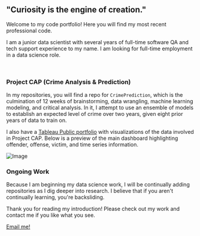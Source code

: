 ## "Curiosity is the engine of creation."

Welcome to my code portfolio! Here you will find my most recent professional code.

I am a junior data scientist with several years of full-time software QA and tech support experience to my name. I am looking for full-time employment in a data science role.

<br>

### Project CAP (Crime Analysis & Prediction)

In my repositories, you will find a repo for `CrimePrediction`, which is the culmination of 12 weeks of brainstorming, data wrangling, machine learning modeling, and critical analysis. In it, I attempt to use an ensemble of models to establish an expected level of crime over two years, given eight prior years of data to train on.

I also have a [Tableau Public portfolio](https://public.tableau.com/app/profile/frank.serafine) with visualizations of the data involved in Project CAP. Below is a preview of the main dashboard highlighting offender, offense, victim, and time series information.

![Image](https://lh3.googleusercontent.com/uNDcBSBB2snCaLZEY0vKNrGXR434IGFjnUD0Wom7eStRbfvoghTg_0Y0kyf0MxFAtRttNq6v4j_2n3OstDDvq8xrvdeVzP2GiRQfla1ixfBBQnM-2DpKv5ozGJ-cK3ekcuIO2rIPPVMT4BhlEUqujHaf9zVlSqcuxPC7NyeOyhMyZlWZ-ObMWNvwdMn6uH1XmnVrhI6bQSu0hNYFCN9lmBF1JijJ99uDM0FUpA3HjIEl_NJnsojYT0GHUdhtW94DnPcpubWKKI6yBEOt_60--Om6rAaz7Q369i0JRDnMSpPyN6pfY1cMz3WngQpJW0hET67KFaHygkFUR5e3NeDzVjICCC_uj6zaM_KbnR77_sbkImoI1gkd1WTXdS8MiBQI30yjFSRTej-zrnPC9cSAMOYH1X7ZD2twGDzud7UXUd0csfaaQr0z1D51iGW8FNM9xKFcxVx__zSxsFRreHQ6_0kgJ_Vv5sgdmspXt8-C8lLK51yOl3zPjb-YU-5xAbqQcb4Awusy5uYX8S9v0zSnB0dWZ9MEBDHckk_BxicmwZiPomDh9cMsWmzwJGfdifFAWN5w6SDQae5NVUCiCxbG6s0GeG_tHDjXACQKyR4XbgnlATxWr8vG4R_WbIkBE4RZh9pQgKpG7gVssdf-xDOcUICuwcO7uB7mbLRX0_PwKQ9Fn2yGM5aEliTWyY9ayQRXeEbI0c-pbqvjIf32J3Bo_LE=w1140-h635-no?authuser=0)

### Ongoing Work

Because I am beginning my data science work, I will be continually adding repositories as I dig deeper into research. I believe that if you aren't continually learning, you're backsliding. 

Thank you for reading my introduction! Please check out my work and contact me if you like what you see.

[Email me!](mailto:theserafine@gmail.com)